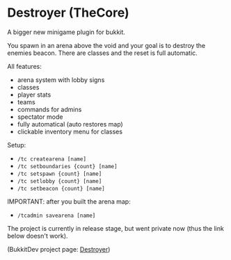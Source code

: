 Destroyer (TheCore)
=========

A bigger new minigame plugin for bukkit.



You spawn in an arena above the void and your goal is to destroy the enemies beacon. There are classes and the reset is full automatic.



All features:

* arena system with lobby signs
* classes
* player stats
* teams
* commands for admins
* spectator mode
* fully automatical (auto restores map)
* clickable inventory menu for classes



Setup:



* `/tc createarena [name]`
* `/tc setboundaries {count} [name]`
* `/tc setspawn {count} [name]	`
* `/tc setlobby {count} [name]`
* `/tc setbeacon {count} [name]`
 

IMPORTANT: after you built the arena map:


* `/tcadmin savearena [name]`



The project is currently in release stage, but went private now (thus the link below doesn't work).

(BukkitDev project page: [Destroyer](http:/dev.bukkit.org/bukkit-plugins/destroyer/))
